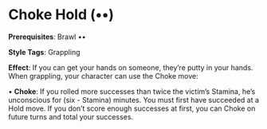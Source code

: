 # Choke Hold (••) 
**Prerequisites**: Brawl •• 

**Style Tags**: Grappling

**Effect**: If you can get your hands on someone, they’re putty in your hands. When grappling, your character can use the Choke move: 

• **Choke**: If you rolled more successes than twice the victim’s Stamina, he’s unconscious for (six - Stamina) minutes. You must first have succeeded at a Hold move. If you don’t score enough successes at first, you can Choke on future turns and total your successes.